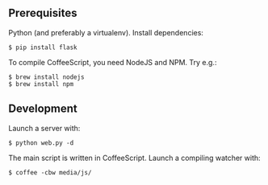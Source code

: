 
## Prerequisites

Python (and preferably a virtualenv). Install dependencies:

    $ pip install flask

To compile CoffeeScript, you need NodeJS and NPM. Try e.g.:

    $ brew install nodejs
    $ brew install npm

## Development

Launch a server with:

    $ python web.py -d

The main script is written in CoffeeScript. Launch a compiling watcher with:

    $ coffee -cbw media/js/

